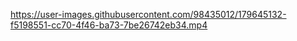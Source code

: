 


https://user-images.githubusercontent.com/98435012/179645132-f5198551-cc70-4f46-ba73-7be26742eb34.mp4

